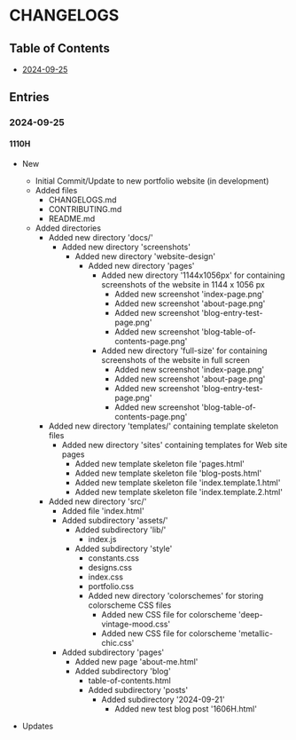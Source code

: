 # CHANGELOGS

## Table of Contents
+ [2024-09-25](#2024-09-25)

## Entries

### 2024-09-25

#### 1110H
- New
    + Initial Commit/Update to new portfolio website (in development)
    - Added files
        + CHANGELOGS.md
        + CONTRIBUTING.md
        + README.md
    - Added directories
        - Added new directory 'docs/'
            - Added new directory 'screenshots'
                - Added new directory 'website-design'
                    - Added new directory 'pages'
                        - Added new directory '1144x1056px' for containing screenshots of the website in 1144 x 1056 px
                            + Added new screenshot 'index-page.png'
                            + Added new screenshot 'about-page.png'
                            + Added new screenshot 'blog-entry-test-page.png'
                            + Added new screenshot 'blog-table-of-contents-page.png'
                        - Added new directory 'full-size' for containing screenshots of the website in full screen
                            + Added new screenshot 'index-page.png'
                            + Added new screenshot 'about-page.png'
                            + Added new screenshot 'blog-entry-test-page.png'
                            + Added new screenshot 'blog-table-of-contents-page.png'
        - Added new directory 'templates/' containing template skeleton files
            - Added new directory 'sites' containing templates for Web site pages
                + Added new template skeleton file 'pages.html'
                + Added new template skeleton file 'blog-posts.html'
                + Added new template skeleton file 'index.template.1.html'
                + Added new template skeleton file 'index.template.2.html'
        - Added new directory 'src/'
            + Added file 'index.html'
            - Added subdirectory 'assets/'
                - Added subdirectory 'lib/'
                    + index.js
                - Added subdirectory 'style'
                    + constants.css
                    + designs.css
                    + index.css
                    + portfolio.css
                    - Added new directory 'colorschemes' for storing colorscheme CSS files
                        + Added new CSS file for colorscheme 'deep-vintage-mood.css'
                        + Added new CSS file for colorscheme 'metallic-chic.css'
            - Added subdirectory 'pages'
                + Added new page 'about-me.html'
                - Added subdirectory 'blog'
                    + table-of-contents.html
                    - Added subdirectory 'posts'
                        - Added subdirectory '2024-09-21'
                            + Added new test blog post '1606H.html'

- Updates



